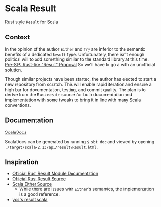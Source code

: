 #  Scala Result

Rust style `Result` for Scala

## Context

In the opinion of the author `Either` and `Try` are inferior to the semantic benefits of a dedicated `Result` type.
Unfortunately, there isn't enough political will to add something similar to the standard library at this time.
[Pre-SIP: Rust-like "Result" Proposal](https://contributors.scala-lang.org/t/pre-sip-proposal-of-introducing-a-rust-like-type-result/3497)
So we'll have to go a with an unofficial solution.

Though similar projects have been started, the author has elected to start a new repository from scratch. This will
enable rapid iteration and ensure a high bar for documentation, testing, and commit quality. The plan is to derive from
the Rust `Result` source for both documentation and implementation with some tweaks to bring  it in line with many
Scala conventions.

## Documentation

[ScalaDocs](https://jsbrucker.github.io/scala-result/scala-2.13/api/result/index.html)

ScalaDocs can be generated by running `$ sbt doc` and viewed by opening `./target/scala-2.13/api/result/Result.html`.

## Inspiration

* [Official Rust Result Module Documentation](https://doc.rust-lang.org/std/result/)
* [Official Rust Result Source](https://doc.rust-lang.org/src/core/result.rs.html)
* [Scala Either Source](https://github.com/scala/scala/blob/v2.13.6/src/library/scala/util/Either.scala)
  * While there are issues with `Either`'s semantics, the implementation is a good reference.
* [ycd's result.scala](https://github.com/ycd/result.scala)
